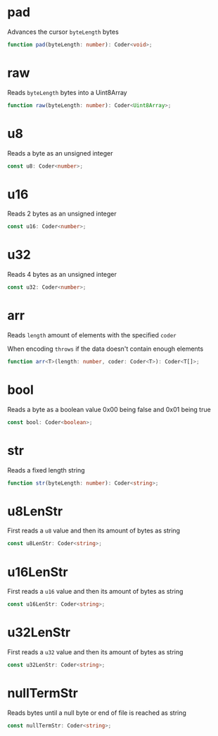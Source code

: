 # pad

Advances the cursor `byteLength` bytes

```ts
function pad(byteLength: number): Coder<void>;
```

# raw

Reads `byteLength` bytes into a Uint8Array

```ts
function raw(byteLength: number): Coder<Uint8Array>;
```

# u8

Reads a byte as an unsigned integer

```ts
const u8: Coder<number>;
```

# u16

Reads 2 bytes as an unsigned integer

```ts
const u16: Coder<number>;
```

# u32

Reads 4 bytes as an unsigned integer

```ts
const u32: Coder<number>;
```

# arr

Reads `length` amount of elements with the specified `coder`

When encoding `throws` if the data doesn't contain enough elements

```ts
function arr<T>(length: number, coder: Coder<T>): Coder<T[]>;
```

# bool

Reads a byte as a boolean value 0x00 being false and 0x01 being true

```ts
const bool: Coder<boolean>;
```

# str

Reads a fixed length string

```ts
function str(byteLength: number): Coder<string>;
```

# u8LenStr

First reads a `u8` value and then its amount of bytes as string

```ts
const u8LenStr: Coder<string>;
```

# u16LenStr

First reads a `u16` value and then its amount of bytes as string

```ts
const u16LenStr: Coder<string>;
```

# u32LenStr

First reads a `u32` value and then its amount of bytes as string

```ts
const u32LenStr: Coder<string>;
```

# nullTermStr

Reads bytes until a null byte or end of file is reached as string

```ts
const nullTermStr: Coder<string>;
```
